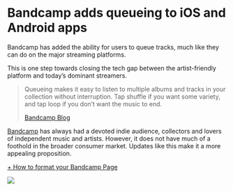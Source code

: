 # Bandcamp adds queueing to iOS and Android apps



Bandcamp has added the ability for users to queue tracks, much like they can do on the major streaming platforms.

This is one step towards closing the tech gap between the artist-friendly platform and today’s dominant streamers.

> Queueing makes it easy to listen to multiple albums and tracks in your collection without interruption. Tap shuffle if you want some variety, and tap loop if you don’t want the music to end.
> 
> [Bandcamp Blog](https://blog.bandcamp.com/2022/02/10/the-bandcamp-app-now-supports-queueing/)

[Bandcamp](https://bandcamp.com/) has always had a devoted indie audience, collectors and lovers of independent music and artists. However, it does not have much of a foothold in the broader consumer market. Updates like this make it a more appealing proposition.

[+ How to format your Bandcamp Page](https://unlockyoursound.com/format-bandcamp-page/)

![](https://unlockyoursound.io/wp-content/uploads/2022/02/IMG_2043-473x1024.png)

